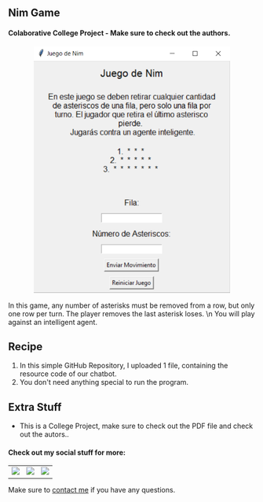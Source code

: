 ## Nim Game

#### Colaborative College Project - Make sure to check out the authors.


<p align="center"> <img src = "/Nim_Game_UI.png" width = 400> </p>

In this game, any number of asterisks must be removed from a row, but only one row per turn. The player removes the last asterisk loses. \n You will play against an intelligent agent.

<h2 align="left">Recipe</h2>

1. In this simple GitHub Repository, I uploaded 1 file, containing the resource code of our chatbot.
2. You don't need anything special to run the program.

<h2 align="left">Extra Stuff</h3>

- This is a College Project, make sure to check out the PDF file and check out the autors..


#### Check out my social stuff for more:


<table>
    <tbody>
        <tr>
            </a></td>
            <td><a href="https://www.linkedin.com/in/hibrantapia/">
            <img height="50" src="https://www.vectorlogo.zone/logos/linkedin/linkedin-ar21.svg" />
            </a></td>
            <td><a href="https://twitter.com/HibranTapia">
            <img height="50" src="https://www.vectorlogo.zone/logos/twitter/twitter-ar21.svg" />
            </a></td>
            <td><a href="https://medium.com/@hibrantapia">
            <img height="50" src="https://www.vectorlogo.zone/logos/medium/medium-ar21.svg" />
            </a></td>
        </tr>
    </tbody>
</table>

Make sure to [contact me](https://github.com/hibrantapia) if you have any questions.
